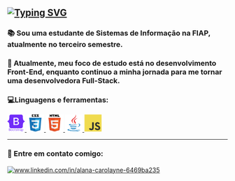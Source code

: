 
 <h2> <a href="https://git.io/typing-svg"><img src="https://readme-typing-svg.herokuapp.com?font=electrolize&weight=900&size=25&duration=5005&pause=1005&color=DCC2F7&random=false&width=435&lines=Oi%2C+sou+a+Alana!" alt="Typing SVG" /></a> </h2>

<h3> 📚 Sou uma estudante de Sistemas de Informação na FIAP, atualmente no terceiro semestre.</h3> 

<h3>🚀 Atualmente, meu foco de estudo está no desenvolvimento Front-End, enquanto continuo a minha jornada para me tornar uma desenvolvedora Full-Stack. </h3>
<h3 align="left">💻Linguagens e ferramentas:</h3>
<p align="left"> <a href="https://getbootstrap.com" target="_blank" rel="noreferrer"> <img src="https://raw.githubusercontent.com/devicons/devicon/master/icons/bootstrap/bootstrap-plain-wordmark.svg" alt="bootstrap" width="40" height="40"/> </a> <a href="https://www.w3schools.com/css/" target="_blank" rel="noreferrer"> <img src="https://raw.githubusercontent.com/devicons/devicon/master/icons/css3/css3-original-wordmark.svg" alt="css3" width="40" height="40"/> </a> <a href="https://www.w3.org/html/" target="_blank" rel="noreferrer"> <img src="https://raw.githubusercontent.com/devicons/devicon/master/icons/html5/html5-original-wordmark.svg" alt="html5" width="40" height="40"/> </a> <a href="https://www.java.com" target="_blank" rel="noreferrer"> <img src="https://raw.githubusercontent.com/devicons/devicon/master/icons/java/java-original.svg" alt="java" width="40" height="40"/> </a> <a href="https://developer.mozilla.org/en-US/docs/Web/JavaScript" target="_blank" rel="noreferrer"> <img src="https://raw.githubusercontent.com/devicons/devicon/master/icons/javascript/javascript-original.svg" alt="javascript" width="40" height="40"/> </a> </p>

<hr>
<h3 align="left">📧 Entre em contato comigo: </h3>
<p align="left">
<a href="https://www.linkedin.com/in/alana-siqueira-6469ba235" target="blank"><img align="center" src="https://raw.githubusercontent.com/rahuldkjain/github-profile-readme-generator/master/src/images/icons/Social/linked-in-alt.svg" alt="www.linkedin.com/in/alana-carolayne-6469ba235" height="30" width="40" /></a>

</p>

